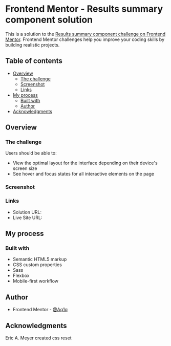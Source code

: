 # Frontend Mentor - Results summary component solution

This is a solution to the [Results summary component challenge on Frontend Mentor](https://www.frontendmentor.io/challenges/results-summary-component-CE_K6s0maV). Frontend Mentor challenges help you improve your coding skills by building realistic projects. 

## Table of contents

- [Overview](#overview)
  - [The challenge](#the-challenge)
  - [Screenshot](#screenshot)
  - [Links](#links)
- [My process](#my-process)
  - [Built with](#built-with)
  - [Author](#author)
- [Acknowledgments](#acknowledgments)
## Overview

### The challenge

Users should be able to:

- View the optimal layout for the interface depending on their device's screen size
- See hover and focus states for all interactive elements on the page

### Screenshot

### Links

- Solution URL:
- Live Site URL: 

## My process

### Built with

- Semantic HTML5 markup
- CSS custom properties
- Sass
- Flexbox
- Mobile-first workflow

## Author

- Frontend Mentor - [@Aq1q](https://www.frontendmentor.io/profile/Aq1q)


## Acknowledgments

Eric A. Meyer created css reset